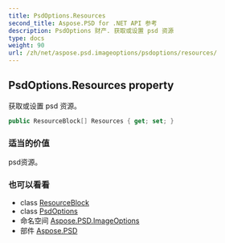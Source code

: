 ```yaml
---
title: PsdOptions.Resources
second_title: Aspose.PSD for .NET API 参考
description: PsdOptions 财产. 获取或设置 psd 资源
type: docs
weight: 90
url: /zh/net/aspose.psd.imageoptions/psdoptions/resources/
---
```

## PsdOptions.Resources property

获取或设置 psd 资源。

```csharp
public ResourceBlock[] Resources { get; set; }
```

### 适当的价值

psd资源。

### 也可以看看

* class [ResourceBlock](../../../aspose.psd.fileformats.psd/resourceblock/)
* class [PsdOptions](../)
* 命名空间 [Aspose.PSD.ImageOptions](../../psdoptions/)
* 部件 [Aspose.PSD](../../../)


